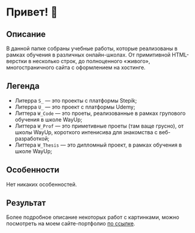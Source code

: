 # Привет! 👋

## Описание

В данной папке собраны учебные работы, которые реализованы в рамках обучения в различных онлайн-школах.
От примитивной HTML-верстки в несколько строк, до полноценного «живого», многостраничного сайта с оформлением на хостинге.

## Легенда

- Литерра `S_` — это проекты с платформы Stepik;
- Литерра `U_` — это проект с платформы Udemy;
- Литтера `W_Code` — это проеты, реализованные в рамках групового обучения в школе WayUp;
- Литтера `W_Prof` — это приметивные проеты (там ваще грусно), от школы WayUp, короткого интенисива для знакомства с веб-разработкой;
- Литтера `W_Thesis` — это дипломный проект, в рамках обучения в школе WayUp;

## Особенности

Нет никаких особенностей.

## Результат

Более подробное описание некоторых работ с картинками, можно посмотреть на моем сайте-портфолио [по ссылке](https://syhanoff.ru/#portfolio).
